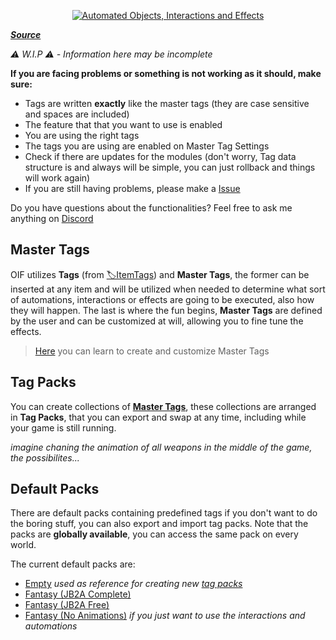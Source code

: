 <a href="https://foundryvtt.com/packages/object-interaction-fx">
    <p align="center">
        <img src="https://raw.githubusercontent.com/wiki/ZotyDev/objects-interactions-fx/images/title.png" alt="Automated Objects, Interactions and Effects">
    </p>
</a>

_**[Source](https://github.com/ZotyDev/objects-interactions-fx)**_

_⚠️ W.I.P ⚠️ - Information here may be incomplete_

**If you are facing problems or something is not working as it should, make sure:**
- Tags are written **exactly** like the master tags (they are case sensitive and spaces are included)
- The feature that that you want to use is enabled
- You are using the right tags
- The tags you are using are enabled on Master Tag Settings
- Check if there are updates for the modules (don't worry, Tag data structure is and always will be simple, you can just rollback and things will work again)
- If you are still having problems, please make a [Issue](https://github.com/ZotyDev/objects-interactions-fx/issues/new?assignees=ZotyDev&labels=bug%2Ctriage&projects=&template=BUG_REPORT.yml&title=%5BBUG%5D%3A+)

Do you have questions about the functionalities? Feel free to ask me anything on [Discord](https://discord.gg/RAgPXB4zG7)

## Master Tags
OIF utilizes **Tags** (from [🏷️ItemTags](./../itemTags/introduction.md)) and **Master Tags**, the former can be inserted at any item and will be utilized when needed to determine what sort of automations, interactions or effects are going to be executed, also how they will happen. The last is where the fun begins, **Master Tags** are defined by the user and can be customized at will, allowing you to fine tune the effects.

> [Here](./customization.md) you can learn to create and customize Master Tags

## Tag Packs
You can create collections of **[Master Tags](#master-tags)**, these collections are arranged in **Tag Packs**, that you can export and swap at any time, including while your game is still running.

_imagine chaning the animation of all weapons in the middle of the game, the possibilites..._

## Default Packs
There are default packs containing predefined tags if you don't want to do the boring stuff, you can also export and import tag packs. Note that the packs are **globally available**, you can access the same pack on every world.

The current default packs are:
- [Empty](https://github.com/ZotyDev/objects-interactions-fx/blob/main/data/defaultTagPacks/Empty.json) _used as reference for creating new [tag packs](#tag-packs)_
- [Fantasy (JB2A Complete)](https://github.com/ZotyDev/objects-interactions-fx/blob/main/data/defaultTagPacks/FantasyJB2AComplete.json)
- [Fantasy (JB2A Free)](https://github.com/ZotyDev/objects-interactions-fx/blob/main/data/defaultTagPacks/FantasyJB2AFree.json)
- [Fantasy (No Animations)](https://github.com/ZotyDev/objects-interactions-fx/blob/main/data/defaultTagPacks/FantasyNoAnimations.json) _if you just want to use the interactions and automations_
